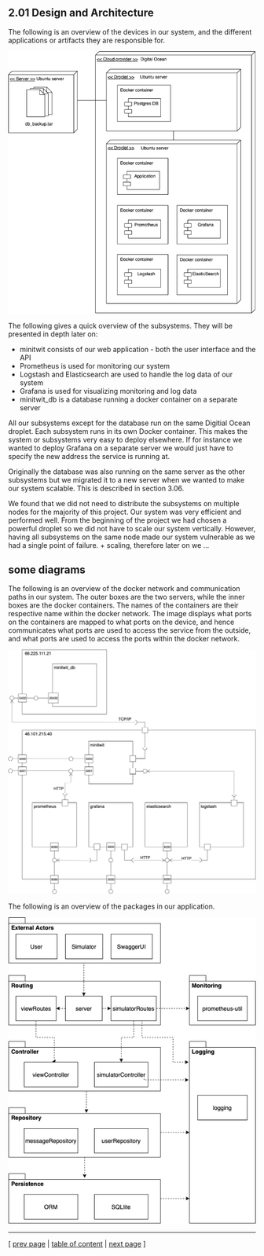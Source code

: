 ## 2.01 Design and Architecture

The following is an overview of the devices in our system, and the different applications or artifacts they are responsible for.

![Overview of deployed components](../images/ch2-component-deployment-overview.png)

The following gives a quick overview of the subsystems. They will be presented in depth later on:
- minitwit consists of our web application - both the user interface and the API
- Prometheus is used for monitoring our system
- Logstash and Elasticsearch are used to handle the log data of our system
- Grafana is used for visualizing monitoring and log data
- minitwit_db is a database running a docker container on a separate server

All our subsystems except for the database run on the same Digitial Ocean droplet. Each subsystem runs in its own Docker container. This makes the system or subsystems very easy to deploy elsewhere. If for instance we wanted to deploy Grafana on a separate server we would just have to specify the new address the service is running at.

Originally the database was also running on the same server as the other subsystems but we migrated it to a new server when we wanted to make our system scalable. This is described in section 3.06.

We found that we did not need to distribute the subsystems on multiple nodes for the majority of this project. Our system was very efficient and performed well. From the beginning of the project we had chosen a powerful droplet so we did not have to scale our system vertically. However, having all subsystems on the same node made our system vulnerable as we had a single point of failure. + scaling, therefore later on we ...

## some diagrams
The following is an overview of the docker network and communication paths in our system. The outer boxes are the two servers, while the inner boxes are the docker containers. The names of the containers are their respective name within the docker network. The image displays what ports on the containers are mapped to what ports on the device, and hence communicates what ports are used to access the service from the outside, and what ports are used to access the ports within the docker network.

![Overview of docker containers and the networks](../images/ch2-docker_network.png)

The following is an overview of the packages in our application.

![Overview of packages](../images/ch2_packet_overview.png)

---
[ [prev page](../chapters/200_systems_perspective.md) | [table of content](../table_of_content.md) | [next page](../chapters/202_dependencies.md) ]

